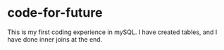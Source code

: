 # code-for-future
This is my first coding experience in mySQL. 
I have created tables, and I have done inner joins at the end.
